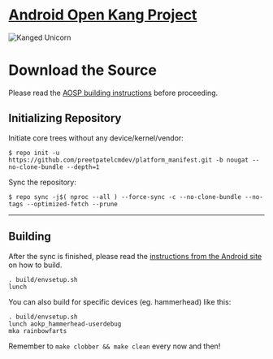 [Android Open Kang Project](http://aokp.co)
====================================

![Kanged Unicorn](http://aokp.co/images/cms-images/106.png)

Download the Source
===================

Please read the [AOSP building instructions](http://source.android.com/source/index.html) before proceeding.

Initializing Repository
-----------------------

Initiate core trees without any device/kernel/vendor:

    $ repo init -u https://github.com/preetpatelcmdev/platform_manifest.git -b nougat --no-clone-bundle --depth=1

Sync the repository:

    $ repo sync -j$( nproc --all ) --force-sync -c --no-clone-bundle --no-tags --optimized-fetch --prune

***

Building
--------

After the sync is finished, please read the [instructions from the Android site](http://s.android.com/source/building.html) on how to build.

    . build/envsetup.sh
    lunch

You can also build for specific devices (eg. hammerhead) like this:

    . build/envsetup.sh
    lunch aokp_hammerhead-userdebug
    mka rainbowfarts

Remember to `make clobber && make clean` every now and then!
